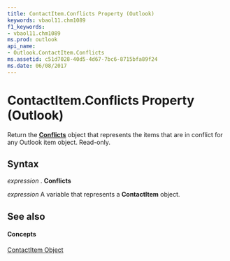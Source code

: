 ```yaml
---
title: ContactItem.Conflicts Property (Outlook)
keywords: vbaol11.chm1089
f1_keywords:
- vbaol11.chm1089
ms.prod: outlook
api_name:
- Outlook.ContactItem.Conflicts
ms.assetid: c51d7028-40d5-4d67-7bc6-8715bfa89f24
ms.date: 06/08/2017
---
```



# ContactItem.Conflicts Property (Outlook)

Return the  **[Conflicts](Outlook.Conflicts.md)** object that represents the items that are in conflict for any Outlook item object. Read-only.


## Syntax

 _expression_ . **Conflicts**

 _expression_ A variable that represents a **ContactItem** object.


## See also


#### Concepts


[ContactItem Object](Outlook.ContactItem.md)

